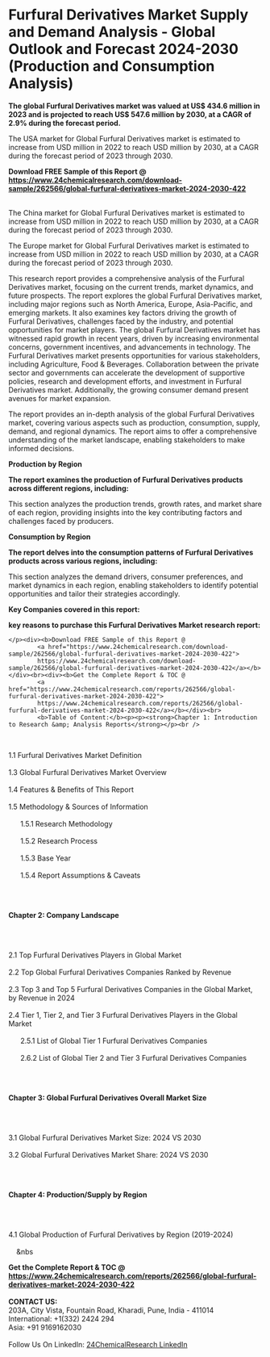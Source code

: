<h1>Furfural Derivatives Market Supply and Demand Analysis - Global Outlook and Forecast 2024-2030 (Production and Consumption Analysis)</h1><p><strong>The global Furfural Derivatives market was valued at US$ 434.6 million in 2023 and is projected to reach US$ 547.6 million by 2030, at a CAGR of 2.9% during the forecast period.</strong></p><p>
</p><p>The USA market for Global Furfural Derivatives market is estimated to increase from USD million in 2022 to reach USD million by 2030, at a CAGR during the forecast period of 2023 through 2030.</p><div><b>Download FREE Sample of this Report @ 
            <a href="https://www.24chemicalresearch.com/download-sample/262566/global-furfural-derivatives-market-2024-2030-422">
            https://www.24chemicalresearch.com/download-sample/262566/global-furfural-derivatives-market-2024-2030-422</a></b></div><br><p>
</p><p>The China market for Global Furfural Derivatives market is estimated to increase from USD million in 2022 to reach USD million by 2030, at a CAGR during the forecast period of 2023 through 2030.</p><p>
</p><p>The Europe market for Global Furfural Derivatives market is estimated to increase from USD million in 2022 to reach USD million by 2030, at a CAGR during the forecast period of 2023 through 2030.</p><p>
</p><p>This research report provides a comprehensive analysis of the Furfural Derivatives market, focusing on the current trends, market dynamics, and future prospects. The report explores the global Furfural Derivatives market, including major regions such as North America, Europe, Asia-Pacific, and emerging markets. It also examines key factors driving the growth of Furfural Derivatives, challenges faced by the industry, and potential opportunities for market players. The global Furfural Derivatives market has witnessed rapid growth in recent years, driven by increasing environmental concerns, government incentives, and advancements in technology. The Furfural Derivatives market presents opportunities for various stakeholders, including Agriculture, Food &amp; Beverages. Collaboration between the private sector and governments can accelerate the development of supportive policies, research and development efforts, and investment in Furfural Derivatives market. Additionally, the growing consumer demand present avenues for market expansion. </p><p>
</p><p>The report provides an in-depth analysis of the global Furfural Derivatives market, covering various aspects such as production, consumption, supply, demand, and regional dynamics. The report aims to offer a comprehensive understanding of the market landscape, enabling stakeholders to make informed decisions.</p><p>
</p><p><strong>Production by Region</strong></p><p>
</p><p><strong>The report examines the production of Furfural Derivatives products across different regions, including:</strong></p><p>
</p><p>
</p><p>This section analyzes the production trends, growth rates, and market share of each region, providing insights into the key contributing factors and challenges faced by producers.</p><p>
</p><p><strong>Consumption by Region</strong></p><p>
</p><p><strong>The report delves into the consumption patterns of Furfural Derivatives products across various regions, including:</strong></p><p>
</p><p>
</p><p>This section analyzes the demand drivers, consumer preferences, and market dynamics in each region, enabling stakeholders to identify potential opportunities and tailor their strategies accordingly.</p><p>
<strong>Key Companies covered in this report:</strong></p><p>
</p><p>
</p><p><strong>key reasons to purchase this Furfural Derivatives Market research report:</strong></p><p>

	</p><div><b>Download FREE Sample of this Report @ 
            <a href="https://www.24chemicalresearch.com/download-sample/262566/global-furfural-derivatives-market-2024-2030-422">
            https://www.24chemicalresearch.com/download-sample/262566/global-furfural-derivatives-market-2024-2030-422</a></b></div><br><div><b>Get the Complete Report & TOC @ 
            <a href="https://www.24chemicalresearch.com/reports/262566/global-furfural-derivatives-market-2024-2030-422">
            https://www.24chemicalresearch.com/reports/262566/global-furfural-derivatives-market-2024-2030-422</a></b></div><br>
            <b>Table of Content:</b><p><p><strong>Chapter 1: Introduction to Research &amp; Analysis Reports</strong></p><br />
<br />
<p>1.1 Furfural Derivatives Market Definition<br /><br />
1.3 Global Furfural Derivatives Market Overview<br /><br />
1.4 Features &amp; Benefits of This Report<br /><br />
1.5 Methodology &amp; Sources of Information<br /><br />
&nbsp;&nbsp;&nbsp;&nbsp;&nbsp; 1.5.1 Research Methodology<br /><br />
&nbsp;&nbsp;&nbsp;&nbsp;&nbsp; 1.5.2 Research Process<br /><br />
&nbsp;&nbsp;&nbsp;&nbsp;&nbsp; 1.5.3 Base Year<br /><br />
&nbsp;&nbsp;&nbsp;&nbsp;&nbsp; 1.5.4 Report Assumptions &amp; Caveats</p><br />
<br />
<p><strong>Chapter 2: Company Landscape</strong></p><br />
<br />
<p>2.1 Top Furfural Derivatives Players in Global Market<br /><br />
2.2 Top Global Furfural Derivatives Companies Ranked by Revenue<br /><br />
2.3 Top 3 and Top 5 Furfural Derivatives Companies in the Global Market, by Revenue in 2024<br /><br />
2.4 Tier 1, Tier 2, and Tier 3 Furfural Derivatives Players in the Global Market<br /><br />
&nbsp;&nbsp;&nbsp;&nbsp;&nbsp; 2.5.1 List of Global Tier 1 Furfural Derivatives Companies<br /><br />
&nbsp;&nbsp;&nbsp;&nbsp;&nbsp; 2.6.2 List of Global Tier 2 and Tier 3 Furfural Derivatives Companies</p><br />
<br />
<p><strong>Chapter 3: Global Furfural Derivatives Overall Market Size</strong></p><br />
<br />
<p>3.1 Global Furfural Derivatives Market Size: 2024 VS 2030<br /><br />
3.2 Global Furfural Derivatives Market Share: 2024 VS 2030</p><br />
<br />
<p><strong>Chapter 4: Production/Supply by Region</strong></p><br />
<br />
<p>4.1 Global Production of Furfural Derivatives by Region (2019-2024)<br /><br />
&nbsp;&nbsp;&nbsp;&nbsp;&nbs</p><div><b>Get the Complete Report & TOC @ 
            <a href="https://www.24chemicalresearch.com/reports/262566/global-furfural-derivatives-market-2024-2030-422">
            https://www.24chemicalresearch.com/reports/262566/global-furfural-derivatives-market-2024-2030-422</a></b></div><br><b>CONTACT US:</b><br>
            203A, City Vista, Fountain Road, Kharadi, Pune, India - 411014<br>
            International: +1(332) 2424 294<br>
            Asia: +91 9169162030 <br><br>
            Follow Us On LinkedIn: <a href="https://www.linkedin.com/company/24chemicalresearch/">24ChemicalResearch LinkedIn</a>